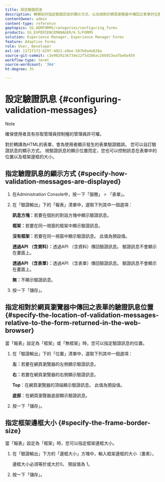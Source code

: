 ```yaml
---
title: 設定驗證訊息
description: 瞭解如何指定驗證訊息的顯示方式，以及相對於網頁瀏覽器中傳回之表單的位置。
contentOwner: admin
content-type: reference
geptopics: SG_AEMFORMS/categories/configuring_forms
products: SG_EXPERIENCEMANAGER/6.5/FORMS
solution: Experience Manager, Experience Manager Forms
feature: Adaptive Forms
role: User, Developer
exl-id: 1172f1f2-b297-4021-a9ee-507b0a4e628a
source-git-commit: c3e9029236734e22f5d266ac26b923eafbe0a459
workflow-type: tm+mt
source-wordcount: '364'
ht-degree: 3%

---
```


# 設定驗證訊息 {#configuring-validation-messages}

>[!NOTE]
> 
> 確保使用者具有存取管理員控制檯的管理員許可權。

對於轉譯為HTML的表單，會為使用者顯示發生的表單驗證錯誤。 您可以自訂驗證訊息的顯示方式。 視驗證訊息的顯示位置而定，您也可以控制訊息在表單中的位置以及框架邊框的大小。

## 指定驗證訊息的顯示方式 {#specify-how-validation-messages-are-displayed}

1. 在Administration Console中，按一下「服務」 > 「表單」。
1. 在「驗證輸出」下的「報表」清單中，選取下列其中一個選項：

   **訊息方塊：**&#x200B;若要在個別的對話方塊中顯示驗證訊息。

   **框架：**&#x200B;若要在同一視窗的框架中顯示驗證訊息。

   **沒有框架：**&#x200B;若要在同一視窗中顯示驗證訊息。 此值為預設值。

   **透過API （含資料）：**&#x200B;透過API （含資料）傳回驗證訊息。 驗證訊息不會顯示在畫面上。

   **透過API （含表單）：**&#x200B;透過API （含表單）傳回驗證訊息。 驗證訊息不會顯示在畫面上。

   **無：**&#x200B;不顯示驗證訊息。

1. 按一下「儲存」。

## 指定相對於網頁瀏覽器中傳回之表單的驗證訊息位置 {#specify-the-location-of-validation-messages-relative-to-the-form-returned-in-the-web-browser}

當「報表」設定為「框架」或「無框架」時，您可以指定驗證訊息的位置。

1. 在「驗證輸出」下的「位置」清單中，選取下列其中一個選項：

   **左：**&#x200B;若要在網頁瀏覽器的左側顯示驗證訊息。

   **右：**&#x200B;若要在網頁瀏覽器的右側顯示驗證訊息。

   **Top**：在網頁瀏覽器的頂端顯示驗證訊息。 此值為預設值。

   **底部**：在網頁瀏覽器底部顯示驗證訊息。

1. 按一下「儲存」。

## 指定框架邊框大小 {#specify-the-frame-border-size}

當「報表」設定為「框架」時，您可以指定框架邊框大小。

1. 在「驗證輸出」下方的「邊框大小」方塊中，輸入框架邊框的大小（畫素）。

   邊框大小必須等於或大於0。 預設值為 1。

1. 按一下「儲存」。
